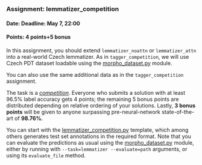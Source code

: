 ### Assignment: lemmatizer_competition
#### Date: Deadline: May 7, 22:00
#### Points: 4 points+5 bonus

In this assignment, you should extend `lemmatizer_noattn` or `lemmatizer_attn`
into a real-world Czech lemmatizer. As in `tagger_competition`, we will use
Czech PDT dataset loadable using the [morpho_dataset.py](https://github.com/ufal/npfl138/tree/master/labs/10/morpho_dataset.py)
module.

You can also use the same additional data as in the `tagger_competition`
assignment.

The task is a [_competition_](https://ufal.mff.cuni.cz/courses/npfl138/2324-summer#competitions). Everyone who submits
a solution with at least 96.5% label accuracy gets 4 points; the remaining 5 bonus points
are distributed depending on relative ordering of your solutions. Lastly,
**3 bonus points** will be given to anyone surpassing pre-neural-network
state-of-the-art of **98.76%**.

You can start with the
[lemmatizer_competition.py](https://github.com/ufal/npfl138/tree/master/labs/10/lemmatizer_competition.py)
template, which among others generates test set annotations in the required format. Note that
you can evaluate the predictions as usual using the [morpho_dataset.py](https://github.com/ufal/npfl138/tree/master/labs/10/morpho_dataset.py)
module, either by running with `--task=lemmatizer --evaluate=path` arguments, or using its
`evaluate_file` method.
